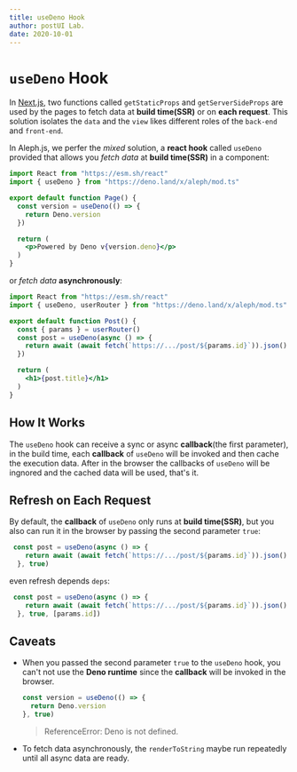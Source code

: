 ```yaml
---
title: useDeno Hook
author: postUI Lab.
date: 2020-10-01
---
```


# `useDeno` Hook

In [Next.js](https://nextjs.org), two functions called `getStaticProps` and `getServerSideProps` are used by the pages to fetch data at **build time(SSR)** or on **each request**. This solution isolates the `data` and the `view` likes different roles of the `back-end` and `front-end`.

In Aleph.js, we perfer the *mixed* solution, a **react hook** called `useDeno` provided that allows you *fetch data* at **build time(SSR)** in a component:

```jsx
import React from "https://esm.sh/react"
import { useDeno } from "https://deno.land/x/aleph/mod.ts"

export default function Page() {
  const version = useDeno(() => {
    return Deno.version
  })

  return (
    <p>Powered by Deno v{version.deno}</p>
  )
}
```

or *fetch data* **asynchronously**:

```jsx
import React from "https://esm.sh/react"
import { useDeno, userRouter } from "https://deno.land/x/aleph/mod.ts"

export default function Post() {
  const { params } = userRouter()
  const post = useDeno(async () => {
    return await (await fetch(`https://.../post/${params.id}`)).json()
  })

  return (
    <h1>{post.title}</h1>
  )
}
```

## How It Works

The `useDeno` hook can receive a sync or async **callback**(the first parameter), in the build time, each **callback** of `useDeno` will be invoked and then cache the execution data. After in the browser the callbacks of `useDeno` will be ingnored and the cached data will be used, that's it.

## Refresh on Each Request

By default, the **callback** of `useDeno` only runs at **build time(SSR)**, but you also can run it in the browser by passing the second parameter `true`:

```jsx
 const post = useDeno(async () => {
    return await (await fetch(`https://.../post/${params.id}`)).json()
  }, true)
```

even refresh depends `deps`:

```jsx
 const post = useDeno(async () => {
    return await (await fetch(`https://.../post/${params.id}`)).json()
  }, true, [params.id])
```

## Caveats

- When you passed the second parameter `true` to the `useDeno` hook, you can't not use the **Deno runtime** since the **callback** will be invoked in the browser.

  ```jsx
  const version = useDeno(() => {
    return Deno.version
  }, true)
  ```
  > ReferenceError: Deno is not defined.
- To fetch data asynchronously, the `renderToString` maybe run repeatedly until all async data are ready.